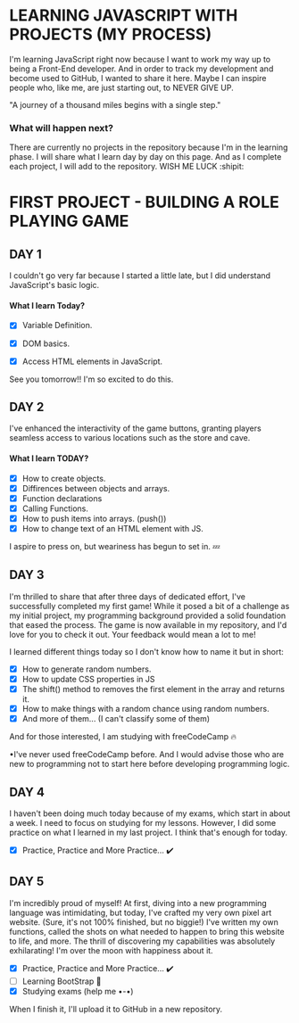 # LEARNING JAVASCRIPT WITH PROJECTS (MY PROCESS)

I'm learning JavaScript right now because I want to work my way up to being a Front-End developer. And in order to track my development and become used to GitHub, I wanted to share it here. Maybe I can inspire people who, like me, are just starting out, to NEVER GIVE UP.

"A journey of a thousand miles begins with a single step."

### What will happen next?

There are currently no projects in the repository because I'm in the learning phase. I will share what I learn day by day on this page. And as I complete each project, I will add to the repository. WISH ME LUCK :shipit:

# FIRST PROJECT - BUILDING A ROLE PLAYING GAME

## DAY 1

I couldn't go very far because I started a little late, but I did understand JavaScript's basic logic.

#### What I learn Today?
* [x] Variable Definition.
* [x] DOM basics.
* [x] Access HTML elements in JavaScript.


See you tomorrow!! I'm so excited to do this.

## DAY 2

I've enhanced the interactivity of the game buttons, granting players seamless access to various locations such as the store and cave.

#### What I learn TODAY?
* [x] How to create objects.
* [x] Diffirences between objects and arrays.
* [x] Function declarations
* [x] Calling Functions.
* [x] How to push items into arrays. (push())
* [x] How to change text of an HTML element with JS.  

I aspire to press on, but weariness has begun to set in. :zzz:

## DAY 3

I'm thrilled to share that after three days of dedicated effort, I've successfully completed my first game! While it posed a bit of a challenge as my initial project, my programming background provided a solid foundation that eased the process. The game is now available in my repository, and I'd love for you to check it out. Your feedback would mean a lot to me!

I learned different things today so I don't know how to name it but in short:

* [x] How to generate random numbers.
* [x] How to update CSS properties in JS
* [x] The shift() method to removes the first element in the array and returns it.
* [x] How to make things with a random chance using random numbers.
* [x] And more of them... (I can't classify some of them)

And for those interested, I am studying with freeCodeCamp 🔥
  
  •I've never used freeCodeCamp before. And I would advise those who are new to programming not to start here before developing programming logic.

## DAY 4

I haven't been doing much today because of my exams, which start in about a week. I need to focus on studying for my lessons. However, I did some practice on what I learned in my last project. I think that's enough for today.

* [x] Practice, Practice and More Practice... ✔️

## DAY 5 

I'm incredibly proud of myself! At first, diving into a new programming language was intimidating, but today, I've crafted my very own pixel art website. (Sure, it's not 100% finished, but no biggie!) I've written my own functions, called the shots on what needed to happen to bring this website to life, and more. The thrill of discovering my capabilities was absolutely exhilarating! I'm over the moon with happiness about it.

* [x] Practice, Practice and More Practice... ✔️
* [ ] Learning BootStrap 🍓
* [x] Studying exams (help me •-•)

When I finish it, I'll upload it to GitHub in a new repository.
